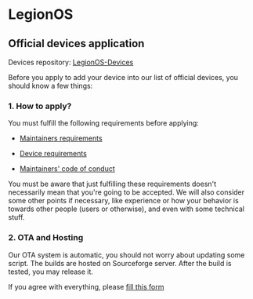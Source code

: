 # LegionOS
## Official devices application

Devices repository: [LegionOS-Devices](https://github.com/legionos-devices)

Before you apply to add your device into our list of official devices, you should know a few things:

### 1. How to apply?

You must fulfill the following requirements before applying:

- [Maintainers requirements](https://github.com/Project-LegionOS/docs/blob/master/maintainers_requirements.md)

- [Device requirements](https://github.com/Project-LegionOS/docs/blob/master/device_requirements.md)

- [Maintainers' code of conduct](https://github.com/Project-LegionOS/docs/blob/master/maintainers_code_of_conduct.md)

You must be aware that just fulfilling these requirements doesn't necessarily mean that you're going to be accepted. We will also consider some other points if necessary, like experience or how your behavior is towards other people (users or otherwise), and even with some technical stuff.

### 2. OTA and Hosting

Our OTA system is automatic, you should not worry about updating some script. The builds are hosted on Sourceforge server. After the build is tested, you may release it.

If you agree with everything, please [fill this form](https://docs.google.com/forms/d/e/1FAIpQLSfFtMhXooFToxvjTAk-5vt2t06BVnRKhhdkXvDgJE3c6cZ8wg/viewform)
